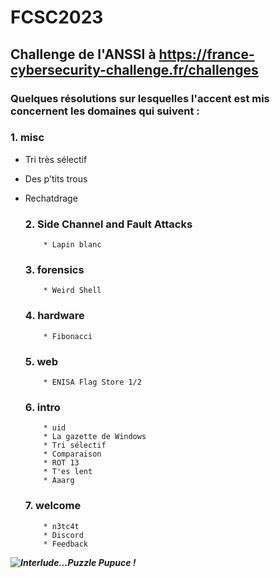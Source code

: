 # FCSC2023
## Challenge de l'ANSSI à https://france-cybersecurity-challenge.fr/challenges

### Quelques résolutions sur lesquelles l'accent est mis concernent les domaines qui suivent :

   ### 1. misc
   
* Tri très sélectif
* Des p'tits trous
* Rechatdrage

   ### 2. Side Channel and Fault Attacks 

          * Lapin blanc
 
   ### 3. forensics 

          * Weird Shell
       
   ### 4. hardware 

          * Fibonacci
      
   ### 5. web 

          * ENISA Flag Store 1/2

   ### 6. intro 

          * uid 
          * La gazette de Windows 
          * Tri sélectif 
          * Comparaison 
          * ROT 13 
          * T'es lent 
          * Aaarg 
      
   ### 7. welcome 

          * n3tc4t 
          * Discord 
          * Feedback
      
      
***![Interlude...Puzzle Pupuce !](https://github.com/JackeOLantern/FCSC2023/issues/1)***
